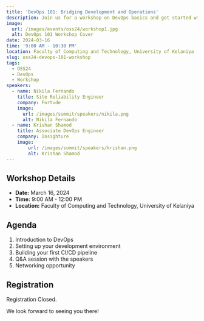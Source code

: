 ```yaml
---
title: 'DevOps 101: Bridging Development and Operations'
description: Join us for a workshop on DevOps basics and get started with building your first CI/CD pipeline.
image:
  url: /images/events/oss24/workshop1.jpg
  alt: DevOps 101 Workshop Cover
date: 2024-03-16
time: '9:00 AM - 10:30 PM'
location: Faculty of Computing and Technology, University of Kelaniya
slug: oss24-devops-101-workshop
tags:
  - OSS24
  - DevOps
  - Workshop
speakers:
  - name: Nikila Fernando
    title: Site Reliability Engineer
    company: Fortude
    image:
      url: /images/summit/speakers/nikila.png
      alt: Nikila Fernando
  - name: Krishan Shamod
    title: Associate DevOps Engineer
    company: Insighture
    image:
        url: /images/summit/speakers/krishan.png
        alt: Krishan Shamod
---
```


## Workshop Details

- **Date:** March 16, 2024
- **Time:** 9:00 AM - 12:00 PM
- **Location:** Faculty of Computing and Technology, University of Kelaniya

## Agenda

1. Introduction to DevOps
2. Setting up your development environment
3. Building your first CI/CD pipeline
4. Q&A session with the speakers
5. Networking opportunity

## Registration

Registration Closed.

We look forward to seeing you there!